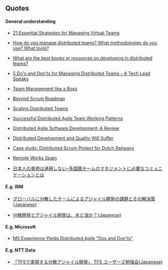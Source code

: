 ## Quotes

#### General understanding 

- [21 Essential Strategies for Managing Virtual Teams](http://biz30.timedoctor.com/21-essential-strategies-for-managing-virtual-teams/)


- [How do you manage distributed teams? What methodologies do you use? What tools?](https://www.quora.com/How-do-you-manage-distributed-teams-What-methodologies-do-you-use-What-tools)

- [What are the best books or resources on developing in distributed teams?](https://www.quora.com/What-are-the-best-books-or-resources-on-developing-in-distributed-teams)

- [5 Do's and Don'ts for Managing Distributed Teams - A Tech Lead Speaks](http://blog.assembla.com/assemblablog/tabid/12618/bid/75793/5-Do-s-and-Don-ts-for-Managing-Distributed-Teams-A-Tech-Lead-Speaks.aspx)

- [Team Management like a Boss](http://blog.assembla.com/assemblablog/tabid/12618/bid/97780/Team-Management-like-a-Boss.aspx)


- [Beyond Scrum Roadmap](http://blog.assembla.com/assemblablog/tabid/12618/bid/90729/Beyond-Scrum-Roadmap.aspx)

- [Scaling Distributed Teams](https://speakerdeck.com/mikecohn/scaling-distributed-teams)

- [Successful Distributed Agile Team Working Patterns](http://www.solutionsiq.com/docs/successful-distributed-team-working-patterns.pdf)

- [Distributed Agile Software Development:
A Review](http://arxiv.org/ftp/arxiv/papers/1006/1006.1955.pdf)

- [Distributed Development and Quality Will Suffer](http://www.infoq.com/news/2008/12/distributed-development-quality)

- [Case study: Distributed Scrum Project for Dutch Railways](http://www.infoq.com/articles/dutch-railway-scrum)

- [Remote Works Spain](https://signalvnoise.com/posts/3651-remote-works-bebanjo-spain)

- [日本人の美徳は通用しない–多国籍チームのマネジメントに必要なコミュニケーションとは](http://logmi.jp/73793)



#### E.g. IBM

- [グローバルに分散したチームによるアジャイル開発の課題とその解決策(Japanese)](https://www-304.ibm.com/connections/blogs/ProVISION71_75/resource/no75/75_papers1.pdf?lang=ja)

- [分散開発とアジャイル開発は、水と油か？(Japanese)](http://thinkit.co.jp/article/908/1)


#### E.g. Microsoft

- [MS Experience Yields Distributed Agile "Dos and Don'ts"](http://www.infoq.com/news/2008/11/Distributed-Agile-Paper)


#### E.g. NTT Data

- [「TFSで実現する分散アジャイル開発」 TFS ユーザーズ勉強会(Japanese)](http://www.slideshare.net/shibao800/tfs-dd-agile)






